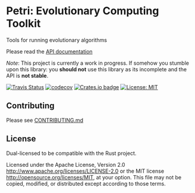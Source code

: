 # Petri: Evolutionary Computing Toolkit
Tools for running evolutionary algorithms

Please read the [API documentation](https://wbjohnston.github.io/petri)

_Note_: This project is currently a work in progress. If somehow you stumble
upon this library: you **should not** use this library as its incomplete and the
API is **not stable**.

[![Travis Status](https://travis-ci.org/wbjohnston/petri.svg?branch=master)](https://travis-ci.org/wbjohnston/petri)
[![codecov](https://codecov.io/gh/wbjohnston/petri/branch/master/graph/badge.svg)](https://codecov.io/gh/wbjohnston/petri)
[![Crates.io badge](https://img.shields.io/crates/v/petri.svg)](https://crates.io/crates/petri)
[![License: MIT](https://img.shields.io/badge/License-MIT-yellow.svg)](https://opensource.org/licenses/MIT)

## Contributing
Please see [CONTRIBUTING.md](/CONTRIBUTING.md)

## License
Dual-licensed to be compatible with the Rust project.

Licensed under the Apache License, Version 2.0
http://www.apache.org/licenses/LICENSE-2.0 or the MIT license
http://opensource.org/licenses/MIT, at your option. This file may not be
copied, modified, or distributed except according to those terms.
